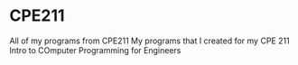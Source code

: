 # CPE211
All of my programs from CPE211
My programs that I created for my CPE 211 Intro to COmputer Programming for Engineers
